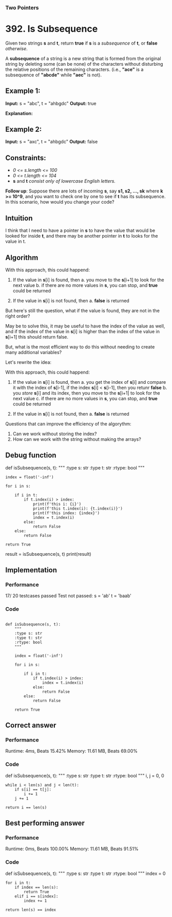### Two Pointers

# 392. Is Subsequence

Given two strings **s** and **t**, return **true** if **s** is a *subsequence* of **t**, or **false** *otherwise*.

A **subsequence** of a string is a new string that is formed from the original string by deleting some (can be none) of the characters without disturbing the relative positions of the remaining characters. (i.e., **"ace"** is a subsequence of **"abcde"** while **"aec"** is not).

## Example 1:

**Input:** s = "abc", t = "ahbgdc"
**Output:** true

**Explanation:**

## Example 2:

**Input:** s = "axc", t = "ahbgdc"
**Output:** false

## Constraints:

* *0 <= s.length <= 100*
* *0 <= t.length <= 104*
* **s** and **t** *consist only of lowercase English letters.*

**Follow up**: Suppose there are lots of incoming **s**, say **s1, s2, ..., sk** where **k >= 10^9**, and you want to check one by one to see if **t** has its subsequence. In this scenario, how would you change your code?

## Intuition

I think that I need to have a pointer in **s** to have the value that would be looked for inside **t**, and there may be another pointer in **t** to looks for the value in t.


## Algorithm

With this approach, this could happend:
1. If the value in **s**[i] is found, then 
a. you move to the **s**[i+1] to look for the next value
b. if there are no more values in **s**, you can stop, and **true** could be returned

2. If the value in **s**[i] is not found, then
a. **false** is returned

But here's still the question, what if the value is found, they are not in the right order?

May be to solve this, it may be useful to have the index of the value as well, and if the index of the value in **s**[i] is higher than the index of the value in **s**[i+1] this should return false.

But, what is the most efficient way to do this without needing to create many additional variables?

Let's rewrite the idea:

With this approach, this could happend:
1. If the value in **s**[i] is found, then 
a. you get the index of **s**[i] and compare it with the index of **s**[i-1], if the index **s**[i] < **s**[i-1], then you retunr **false**
b. you *store* **s**[i] and its index, then you move to the **s**[i+1] to look for the next value
c. if there are no more values in **s**, you can stop, and **true** could be returned

2. If the value in **s**[i] is not found, then
a. **false** is returned


Questions that can improve the efficiency of the algorythm:
1. Can we work without storing the index?
2. How can we work with the string without making the arrays?

## Debug function

def isSubsequence(s, t):
    """
    :type s: str
    :type t: str
    :rtype: bool
    """

    index = float('-inf')

    for i in s:

        if i in t:
            if t.index(i) > index:
                print(f'this i: {i}')
                print(f'this t.index(i): {t.index(i)}')
                print(f'this index: {index}')
                index = t.index(i)
            else:
                return False
        else:
            return False
        
    return True


result = isSubsequence(s, t)
print(result)


## Implementation

### Performance

17/ 20 testcases passed
Test not passed: 
s = 'ab'
t = 'baab'

### Code

```

def isSubsequence(s, t):
    """
    :type s: str
    :type t: str
    :rtype: bool
    """

    index = float('-inf')

    for i in s:

        if i in t:
            if t.index(i) > index:
                index = t.index(i)
            else:
                return False
        else:
            return False
        
    return True
```


## Correct answer

### Performance
Runtime: 4ms, Beats 15.42%
Memory: 11.61 MB, Beats 69.00%

### Code

def isSubsequence(s, t):
    """
    :type s: str
    :type t: str
    :rtype: bool
    """
    i, j = 0, 0

    while i < len(s) and j < len(t):
        if s[i] == t[j]:
            i += 1
        j += 1

    return i == len(s)

## Best performing answer

### Performance
Runtime: 0ms, Beats 100.00%
Memory: 11.61 MB, Beats 91.51%

### Code

def isSubsequence(s, t):
    """
    :type s: str
    :type t: str
    :rtype: bool
    """
    index = 0

    for i in t:
        if index == len(s):
            return True
        elif i == s[index]:
            index += 1
    
    return len(s) == index